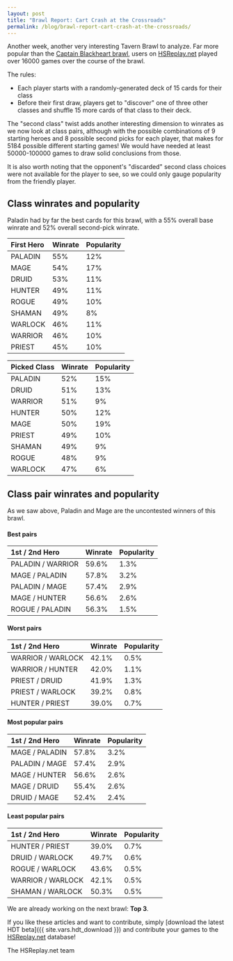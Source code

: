 ```yaml
---
layout: post
title: "Brawl Report: Cart Crash at the Crossroads"
permalink: /blog/brawl-report-cart-crash-at-the-crossroads/
---
```


Another week, another very interesting Tavern Brawl to analyze. Far more popular than the
[Captain Blackheart brawl](https://hearthsim.info/blog/brawl-report-captain-blackhearts-treasure/),
users on [HSReplay.net](https://hsreplay.net) played over 16000 games over the course of the brawl.

The rules:

- Each player starts with a randomly-generated deck of 15 cards for their class
- Before their first draw, players get to "discover" one of three other classes and shuffle 15 more
cards of that class to their deck.

The "second class" twist adds another interesting dimension to winrates as we now look at class
pairs, although with the possible combinations of 9 starting heroes and 8 possible second picks
for each player, that makes for 5184 possible different starting games! We would have needed at
least 50000-100000 games to draw solid conclusions from those.

It is also worth noting that the opponent's "discarded" second class choices were not available for
the player to see, so we could only gauge popularity from the friendly player.


## Class winrates and popularity

Paladin had by far the best cards for this brawl, with a 55% overall base winrate and 52% overall
second-pick winrate.

| First Hero   | Winrate | Popularity |
|:-------------|:--------|:-----------|
| PALADIN      | 55%     | 12%        |
| MAGE         | 54%     | 17%        |
| DRUID        | 53%     | 11%        |
| HUNTER       | 49%     | 11%        |
| ROGUE        | 49%     | 10%        |
| SHAMAN       | 49%     | 8%         |
| WARLOCK      | 46%     | 11%        |
| WARRIOR      | 46%     | 10%        |
| PRIEST       | 45%     | 10%        |

| Picked Class   | Winrate | Popularity |
|:---------------|:--------|:-----------|
| PALADIN        | 52%     | 15%        |
| DRUID          | 51%     | 13%        |
| WARRIOR        | 51%     | 9%         |
| HUNTER         | 50%     | 12%        |
| MAGE           | 50%     | 19%        |
| PRIEST         | 49%     | 10%        |
| SHAMAN         | 49%     | 9%         |
| ROGUE          | 48%     | 9%         |
| WARLOCK        | 47%     | 6%         |


## Class pair winrates and popularity

As we saw above, Paladin and Mage are the uncontested winners of this brawl.

#### Best pairs

| 1st / 2nd Hero    | Winrate | Popularity |
|:------------------|:--------|:-----------|
| PALADIN / WARRIOR | 59.6%   | 1.3%       |
| MAGE / PALADIN    | 57.8%   | 3.2%       |
| PALADIN / MAGE    | 57.4%   | 2.9%       |
| MAGE / HUNTER     | 56.6%   | 2.6%       |
| ROGUE / PALADIN   | 56.3%   | 1.5%       |

#### Worst pairs

| 1st / 2nd Hero     | Winrate | Popularity |
|:-------------------|:--------|:-----------|
| WARRIOR / WARLOCK  | 42.1%   | 0.5%       |
| WARRIOR / HUNTER   | 42.0%   | 1.1%       |
| PRIEST / DRUID     | 41.9%   | 1.3%       |
| PRIEST / WARLOCK   | 39.2%   | 0.8%       |
| HUNTER / PRIEST    | 39.0%   | 0.7%       |


#### Most popular pairs

| 1st / 2nd Hero      | Winrate | Popularity |
|:--------------------|:--------|:-----------|
| MAGE / PALADIN      | 57.8%   | 3.2%       |
| PALADIN / MAGE      | 57.4%   | 2.9%       |
| MAGE / HUNTER       | 56.6%   | 2.6%       |
| MAGE / DRUID        | 55.4%   | 2.6%       |
| DRUID / MAGE        | 52.4%   | 2.4%       |


#### Least popular pairs

| 1st / 2nd Hero         | Winrate | Popularity |
|:-----------------------|:--------|:-----------|
| HUNTER / PRIEST        | 39.0%   | 0.7%       |
| DRUID / WARLOCK        | 49.7%   | 0.6%       |
| ROGUE / WARLOCK        | 43.6%   | 0.5%       |
| WARRIOR / WARLOCK      | 42.1%   | 0.5%       |
| SHAMAN / WARLOCK       | 50.3%   | 0.5%       |


We are already working on the next brawl: **Top 3**.

If you like these articles and want to contribute,
simply [download the latest HDT beta]({{ site.vars.hdt_download }}) and contribute your games to the
[HSReplay.net](https://hsreplay.net) database!


The HSReplay.net team
